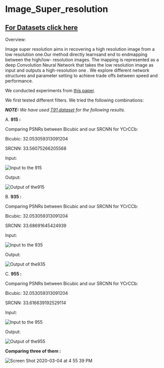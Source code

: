 # Image_Super_resolution

## [For Datasets click here](https://drive.google.com/drive/folders/15YH9yWSh6IjmZiWL1xh5rRtIPnEgLkPh)

Overview:

Image super resolution aims in recovering a high resolution image from a low resolution one.Our method directly learnsand end to endmapping between the high/low- resolution images. The mapping is represented as a deep Convolution Neural Network that takes the low resolution image as input and outputs a high-resolution one . We explore different network structures and parameter setting to achieve trade offs between speed and performance.

We conducted experiments from [this paper](https://arxiv.org/abs/1501.00092).

We first tested different filters. We tried the following combinations:

***NOTE:*** *We have used <ins>T91 dataset</ins> for the following results.*

A.  **915 :**

Comparing PSNRs between Bicubic and our SRCNN for YCrCCb:

Bicubic: 32.053059313091204

SRCNN: 33.56075266205568 

Input:

![Input to the 915](https://user-images.githubusercontent.com/60055090/75880698-c63e1a80-5e43-11ea-9f82-7d32112dcee9.png)

Output:

![Output of the915](https://user-images.githubusercontent.com/60055090/75880725-d48c3680-5e43-11ea-878d-b197bc7eef0c.png)



B.  **935 :**

Comparing PSNRs between Bicubic and our SRCNN for YCrCCb:

Bicubic: 32.053059313091204

SRCNN: 33.68691645424939

Input:

![Input to the 935](https://user-images.githubusercontent.com/60055090/75880701-c807de00-5e43-11ea-8319-e2b7dd72b8ee.png)

Output:

![Output of the935](https://user-images.githubusercontent.com/60055090/75880731-d5bd6380-5e43-11ea-927f-6c26873b671a.png)

C.  **955 :**

Comparing PSNRs between Bicubic and our SRCNN for YCrCCb:

Bicubic: 32.053059313091204

SRCNN: 33.616639192529114 

Input:

![Input to the 955](https://user-images.githubusercontent.com/60055090/75880702-c9390b00-5e43-11ea-9339-0e4969a0e875.png)

Output:

![Output of the955](https://user-images.githubusercontent.com/60055090/75880733-d6ee9080-5e43-11ea-95b7-e9f8c8a72974.png)

**Comparing three of them :**

![Screen Shot 2020-03-04 at 4 55 39 PM](https://user-images.githubusercontent.com/60055090/75876974-ae16cd00-5e3c-11ea-8a51-76629188d0aa.png)







 

